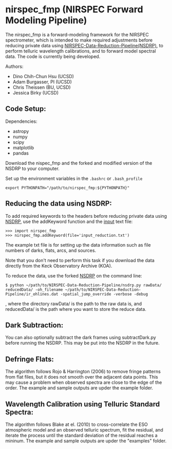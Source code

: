 # nirspec_fmp (NIRSPEC Forward Modeling Pipeline)
The nirspec_fmp is a forward-modeling framework for the NIRSPEC spectrometer, which is intended to make required adjustments before reducing private data using [NIRSPEC-Data-Reduction-Pipeline(NSDRP)](https://github.com/Keck-DataReductionPipelines/NIRSPEC-Data-Reduction-Pipeline), to perform telluric wavelength calibrations, and to forward model spectral data. The code is currently being developed.

Authors:
* Dino Chih-Chun Hsu (UCSD)
* Adam Burgasser, PI (UCSD)
* Chris Theissen (BU, UCSD)
* Jessica Birky (UCSD)

## Code Setup:
Dependencies:
* astropy
* numpy
* scipy
* matplotlib
* pandas

Download the nispec_fmp and the forked and modified version of the NSDRP to your computer.

Set up the environment variables in the `.bashrc` or `.bash_profile`

```
export PYTHONPATH="/path/to/nirspec_fmp:${PYTHONPATH}"
```

## Reducing the data using NSDRP:
To add required keywords to the headers before reducing private data using [NSDRP](https://github.com/Keck-DataReductionPipelines/NIRSPEC-Data-Reduction-Pipeline), use the addKeyword function and the [input](https://github.com/chihchunhsu/nirspec_fmp/blob/master/input_reduction.txt) text file:
```
>>> import nirspec_fmp
>>> nirspec_fmp.addKeyword(file='input_reduction.txt')
```
The example txt file is for setting up the data information such as file numbers of darks, flats, arcs, and sources. 

Note that you don't need to perform this task if you download the data directly from the Keck Observatory Archive (KOA).

To reduce the data, use the forked [NSDRP](https://github.com/chihchunhsu/NIRSPEC-Data-Reduction-Pipeline) on the command line:

```
$ python ~/path/to/NIRSPEC-Data-Reduction-Pipeline/nsdrp.py rawData/ reducedData/ -oh_filename ~/path/to/NIRSPEC-Data-Reduction-Pipeline/ir_ohlines.dat -spatial_jump_override -verbose -debug
```

, where the directory rawData/ is the path to the raw data is, and reducedData/ is the path where you want to store the reduce data.

## Dark Subtraction:
You can also optionally subtract the dark frames using subtractDark.py before running the NSDRP. This may be put into the NSDRP in the future.

## Defringe Flats:
The algorithm follows Rojo & Harrington (2006) to remove fringe patterns from flat files, but it does not smooth over the adjacent data points. This may cause a problem when observed spectra are close to the edge of the order. The example and sample outputs are upder the example folder.

## Wavelength Calibration using Telluric Standard Spectra:
The algorithm follows Blake at el. (2010) to cross-correlate the ESO atmospheric model and an observed telluric spectrum, fit the residual, and iterate the process until the standard deviation of the residual reaches a mininum. The example and sample outputs are upder the "examples" folder.

<!---*## Forward Modeling Science Spectra:---> 
